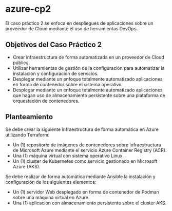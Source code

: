 # azure-cp2
El caso práctico 2 se enfoca en despliegues de aplicaciones sobre un proveedor de Cloud mediante el uso de herramientas DevOps.

## Objetivos del Caso Práctico 2

- Crear infraestructura de forma automatizada en un proveedor de Cloud pública.
- Utilizar herramientas de gestión de la configuración para automatizar la instalación y configuración de servicios.
- Desplegar mediante un enfoque totalmente automatizado aplicaciones en forma de contenedor sobre el sistema operativo.
- Desplegar mediante un enfoque totalmente automatizado aplicaciones que hagan uso de almacenamiento persistente sobre una plataforma de orquestación de contenedores.

## Planteamiento

Se debe crear la siguiente infraestructura de forma automática en Azure utilizando Terraform:

- Un (1) repositorio de imágenes de contenedores sobre infraestructura de Microsoft Azure mediante el servicio Azure Container Registry (ACR).
- Una (1) máquina virtual con sistema operativo Linux.
- Un (1) cluster de Kubernetes como servicio gestionado en Microsoft Azure (AKS).

Se debe realizar de forma automática mediante Ansible la instalación y configuración de los siguientes elementos:

- Un (1) servidor Web desplegado en forma de contenedor de Podman sobre una máquina virtual en Azure.
- Una (1) aplicación con almacenamiento persistente sobre el cluster AKS.
